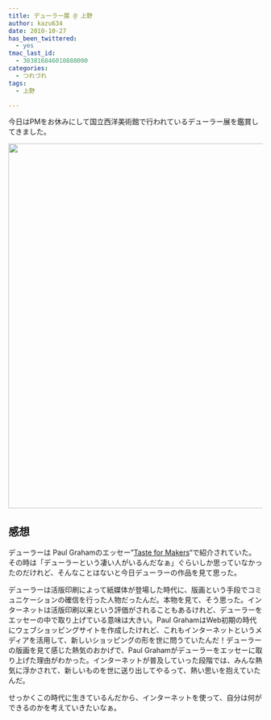 ```yaml
---
title: デューラー展 @ 上野
author: kazu634
date: 2010-10-27
has_been_twittered:
  - yes
tmac_last_id:
  - 303816846010880000
categories:
  - つれづれ
tags:
  - 上野

---
```

今日はPMをお休みにして国立西洋美術館で行われているデューラー展を鑑賞してきました。

<p style="text-align: center;">
<p style="text-align: center;">
<a href="http://blog.kazu634.com/2010/10/27/%e3%83%87%e3%83%a5%e3%83%bc%e3%83%a9%e3%83%bc%e5%b1%95-%e4%b8%8a%e9%87%8e/attachment/830/" onclick="__gaTracker('send', 'event', 'outbound-article', 'http://blog.kazu634.com/2010/10/27/%e3%83%87%e3%83%a5%e3%83%bc%e3%83%a9%e3%83%bc%e5%b1%95-%e4%b8%8a%e9%87%8e/attachment/830/', '');" title=''><img width="510" height="724" src="http://blog.kazu634.com/wp-content/uploads/2012/06/jpg13" class="attachment-large aligncenter wp-image-830" alt="" title="" /></a>
</p>
  
<h2 style="text-align: left;">
<!--more-->感想
</h2>
  
<p>
    デューラーは Paul Grahamのエッセー&#8221;<a href="http://www.paulgraham.com/taste.html" onclick="__gaTracker('send', 'event', 'outbound-article', 'http://www.paulgraham.com/taste.html', 'Taste for Makers');">Taste for Makers</a>&#8220;で紹介されていた。その時は「デューラーという凄い人がいるんだなぁ」ぐらいしか思っていなかったのだけれど、そんなことはないと今日デューラーの作品を見て思った。
</p>
  
<p>
    デューラーは活版印刷によって紙媒体が登場した時代に、版画という手段でコミュニケーションの確信を行った人物だったんだ。本物を見て、そう思った。インターネットは活版印刷以来という評価がされることもあるけれど、デューラーをエッセーの中で取り上げている意味は大きい。Paul GrahamはWeb初期の時代にウェブショッピングサイトを作成したけれど、これもインターネットというメディアを活用して、新しいショッピングの形を世に問うていたんだ！デューラーの版画を見て感じた熱気のおかげで、Paul Grahamがデューラーをエッセーに取り上げた理由がわかった。インターネットが普及していった段階では、みんな熱気に浮かされて、新しいものを世に送り出してやるって、熱い思いを抱えていたんだ。
</p>
  
<p>
    せっかくこの時代に生きているんだから、インターネットを使って、自分は何ができるのかを考えていきたいなぁ。
</p>
